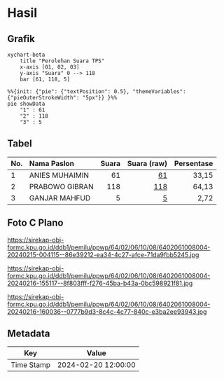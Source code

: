 # Hasil

## Grafik

```mermaid
xychart-beta
    title "Perolehan Suara TPS"
    x-axis [01, 02, 03]
    y-axis "Suara" 0 --> 118
    bar [61, 118, 5]
```

```mermaid
%%{init: {"pie": {"textPosition": 0.5}, "themeVariables": {"pieOuterStrokeWidth": "5px"}} }%%
pie showData
    "1" : 61
    "2" : 118
    "3" : 5
```

## Tabel

| No. | Nama Paslon    | Suara | Suara (raw) | Persentase |
|:--- |:-------------- | -----:| -----------:| ----------:|
| 1   | ANIES MUHAIMIN | 61    | [61][p-1]   | 33,15      |
| 2   | PRABOWO GIBRAN | 118   | [118][p-2]  | 64,13      |
| 3   | GANJAR MAHFUD  | 5     | [5][p-3]    | 2,72       |


[p-1]: https://github.com/gigit-pemilu/pemilu-2024-64-kalimantan-timur/blob/main/pilpres/hitung-suara/sub/64-kalimantan-timur/sub/02-kutai-kartanegara/sub/06-tenggarong/sub/1008-kampung-baru/sub/004-tps/sub/paslon-1.txt
[p-2]: https://github.com/gigit-pemilu/pemilu-2024-64-kalimantan-timur/blob/main/pilpres/hitung-suara/sub/64-kalimantan-timur/sub/02-kutai-kartanegara/sub/06-tenggarong/sub/1008-kampung-baru/sub/004-tps/sub/paslon-2.txt
[p-3]: https://github.com/gigit-pemilu/pemilu-2024-64-kalimantan-timur/blob/main/pilpres/hitung-suara/sub/64-kalimantan-timur/sub/02-kutai-kartanegara/sub/06-tenggarong/sub/1008-kampung-baru/sub/004-tps/sub/paslon-3.txt

## Foto C Plano

https://sirekap-obj-formc.kpu.go.id/ddb1/pemilu/ppwp/64/02/06/10/08/6402061008004-20240215-004115--86e39212-ea34-4c27-afce-71da9fbb5245.jpg

https://sirekap-obj-formc.kpu.go.id/ddb1/pemilu/ppwp/64/02/06/10/08/6402061008004-20240216-155117--8f803fff-f276-45ba-b43a-0bc598921f81.jpg

https://sirekap-obj-formc.kpu.go.id/ddb1/pemilu/ppwp/64/02/06/10/08/6402061008004-20240216-160036--0777b9d3-8c4c-4c77-840c-e3ba2ee93943.jpg


## Metadata

| Key        | Value               |
| ---------- | ------------------- |
| Time Stamp | 2024-02-20 12:00:00 |



